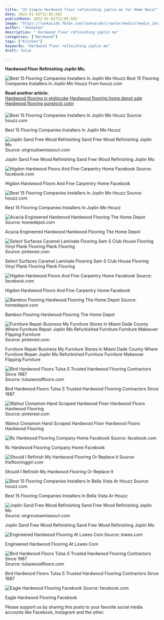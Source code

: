 ```yaml
---
title: "33 Simple Hardwood floor refinishing joplin mo for Home Decor"
date: 2022-01-02T12:05:58Z
publishDate: 2022-01-02T12:05:58Z
image: "https://lookaside.fbsbx.com/lookaside/crawler/media/?media_id=225010786296315"
author: "Jhonatan"
description: " Hardwood floor refinishing joplin mo"
categories: ["Hardwood"]
tags: ["Kitchen"]
keywords: "Hardwood floor refinishing joplin mo"
draft: false

---
```

<!-- Head tag Code -->
**Hardwood Floor Refinishing Joplin Mo**, 

![Best 15 Flooring Companies Installers In Joplin Mo Houzz](https://st.hzcdn.com/fimgs/e09124870bd0c941_7388-w342-h192-b0-p0---spaces.jpg "Best 15 Flooring Companies Installers In Joplin Mo Houzz")
Best 15 Flooring Companies Installers In Joplin Mo Houzz From houzz.com

**Read another article:**  
[Hardwood flooring in etobicoke](/hardwood-flooring-in-etobicoke/)
[Hardwood flooring home depot sale](/hardwood-flooring-home-depot-sale/)
[Hardwood flooring gunstock color](/hardwood-flooring-gunstock-color/)




### 

 


![Best 15 Flooring Companies Installers In Joplin Mo Houzz](https://st.hzcdn.com/fimgs/9641743d009dac23_6003-w342-h192-b0-p0---deck.jpg "Best 15 Flooring Companies Installers In Joplin Mo Houzz")
Source: houzz.com

Best 15 Flooring Companies Installers In Joplin Mo Houzz  

![Joplin Sand Free Wood Refinishing Sand Free Wood Refinishing Joplin Mo](https://www.sirgroutswmissouri.com/pictures/pages/p/16/sand-free-wood-refinishing-stains-floor.jpg "Joplin Sand Free Wood Refinishing Sand Free Wood Refinishing Joplin Mo")
Source: sirgroutswmissouri.com

Joplin Sand Free Wood Refinishing Sand Free Wood Refinishing Joplin Mo  

![Higdon Hardwood Floors And Fine Carpentry Home Facebook](https://lookaside.fbsbx.com/lookaside/crawler/media/?media_id=327283054000647 "Higdon Hardwood Floors And Fine Carpentry Home Facebook")
Source: facebook.com

Higdon Hardwood Floors And Fine Carpentry Home Facebook  

![Best 15 Flooring Companies Installers In Joplin Mo Houzz](https://st.hzcdn.com/fimgs/e09124870bd0c941_7388-w342-h192-b0-p0---spaces.jpg "Best 15 Flooring Companies Installers In Joplin Mo Houzz")
Source: houzz.com

Best 15 Flooring Companies Installers In Joplin Mo Houzz  

![Acacia Engineered Hardwood Hardwood Flooring The Home Depot](https://images.thdstatic.com/productImages/527a28c3-4615-40db-9a29-b7ac5a215be4/svn/dark-gray-home-legend-engineered-hardwood-hl513h-64_400.jpg "Acacia Engineered Hardwood Hardwood Flooring The Home Depot")
Source: homedepot.com

Acacia Engineered Hardwood Hardwood Flooring The Home Depot  

![Select Surfaces Caramel Laminate Flooring Sam S Club House Flooring Vinyl Plank Flooring Plank Flooring](https://i.pinimg.com/474x/28/c1/c0/28c1c07c0377bfb16126adf7e9b3bfcc.jpg "Select Surfaces Caramel Laminate Flooring Sam S Club House Flooring Vinyl Plank Flooring Plank Flooring")
Source: pinterest.com

Select Surfaces Caramel Laminate Flooring Sam S Club House Flooring Vinyl Plank Flooring Plank Flooring  

![Higdon Hardwood Floors And Fine Carpentry Home Facebook](https://lookaside.fbsbx.com/lookaside/crawler/media/?media_id=602093283186288 "Higdon Hardwood Floors And Fine Carpentry Home Facebook")
Source: facebook.com

Higdon Hardwood Floors And Fine Carpentry Home Facebook  

![Bamboo Flooring Hardwood Flooring The Home Depot](https://images.thdstatic.com/productImages/cd177acf-d86e-4ae4-a5b4-284e06d1b233/svn/brown-heritage-mill-luxe-engineered-hardwood-pi1005-64_300.jpg "Bamboo Flooring Hardwood Flooring The Home Depot")
Source: homedepot.com

Bamboo Flooring Hardwood Flooring The Home Depot  

![Furniture Repair Business My Furniture Stores In Miami Dade County Where Furniture Repair Joplin Mo Refurbished Furniture Furniture Makeover Flipping Furniture](https://i.pinimg.com/736x/25/9c/51/259c51111b59f3a40126513c775219ae.jpg "Furniture Repair Business My Furniture Stores In Miami Dade County Where Furniture Repair Joplin Mo Refurbished Furniture Furniture Makeover Flipping Furniture")
Source: pinterest.com

Furniture Repair Business My Furniture Stores In Miami Dade County Where Furniture Repair Joplin Mo Refurbished Furniture Furniture Makeover Flipping Furniture  

![Bird Hardwood Floors Tulsa S Trusted Hardwood Flooring Contractors Since 1987](http://tulsawoodfloors.com/images/floors/1.jpg "Bird Hardwood Floors Tulsa S Trusted Hardwood Flooring Contractors Since 1987")
Source: tulsawoodfloors.com

Bird Hardwood Floors Tulsa S Trusted Hardwood Flooring Contractors Since 1987  

![Walnut Cinnamon Hand Scraped Hardwood Floor Hardwood Floors Hardwood Flooring](https://i.pinimg.com/originals/4a/35/fd/4a35fdaaff8cafb6af24c22d07904192.jpg "Walnut Cinnamon Hand Scraped Hardwood Floor Hardwood Floors Hardwood Flooring")
Source: pinterest.com

Walnut Cinnamon Hand Scraped Hardwood Floor Hardwood Floors Hardwood Flooring  

![Rc Hardwood Flooring Company Home Facebook](https://lookaside.fbsbx.com/lookaside/crawler/media/?media_id=811694032789164 "Rc Hardwood Flooring Company Home Facebook")
Source: facebook.com

Rc Hardwood Flooring Company Home Facebook  

![Should I Refinish My Hardwood Flooring Or Replace It](https://theflooringgirl.com/wp-content/uploads/red-mahogany-oak-260.jpg "Should I Refinish My Hardwood Flooring Or Replace It")
Source: theflooringgirl.com

Should I Refinish My Hardwood Flooring Or Replace It  

![Best 15 Flooring Companies Installers In Bella Vista Ar Houzz](https://st.hzcdn.com/fimgs/pictures/bedrooms/install-sand-and-finish-arkansas-black-walnut-solid-hardwood-floor-de-lago-grundl-hardwood-floors-img~f7c1507806aa4478_4335-1-eeeb58b-w342-h192-b0-p0.jpg "Best 15 Flooring Companies Installers In Bella Vista Ar Houzz")
Source: houzz.com

Best 15 Flooring Companies Installers In Bella Vista Ar Houzz  

![Joplin Sand Free Wood Refinishing Sand Free Wood Refinishing Joplin Mo](https://www.sirgroutswmissouri.com/pictures/pages/p/16/sand-free-wood-refinishing-worn-out-floor.jpg "Joplin Sand Free Wood Refinishing Sand Free Wood Refinishing Joplin Mo")
Source: sirgroutswmissouri.com

Joplin Sand Free Wood Refinishing Sand Free Wood Refinishing Joplin Mo  

![Engineered Hardwood Flooring At Lowes Com](https://mobileimages.lowes.com/product/converted/836213/836213101100.jpg?size=xl "Engineered Hardwood Flooring At Lowes Com")
Source: lowes.com

Engineered Hardwood Flooring At Lowes Com  

![Bird Hardwood Floors Tulsa S Trusted Hardwood Flooring Contractors Since 1987](http://tulsawoodfloors.com/images/floors/2.jpg "Bird Hardwood Floors Tulsa S Trusted Hardwood Flooring Contractors Since 1987")
Source: tulsawoodfloors.com

Bird Hardwood Floors Tulsa S Trusted Hardwood Flooring Contractors Since 1987  

![Eagle Hardwood Flooring Facebook](https://lookaside.fbsbx.com/lookaside/crawler/media/?media_id=225010786296315 "Eagle Hardwood Flooring Facebook")
Source: facebook.com

Eagle Hardwood Flooring Facebook  

Please support us by sharing this posts to your favorite social media accounts like Facebook, Instagram and the other.

